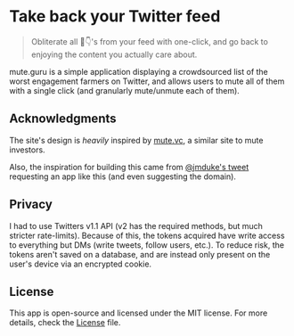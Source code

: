 # Take back your Twitter feed
> Obliterate all 🧵👇's from your feed with one-click, and go back to enjoying the content you actually care about.

mute.guru is a simple application displaying a crowdsourced list of the worst engagement farmers on Twitter, and allows users to mute all of them with a single click (and granularly mute/unmute each of them).

## Acknowledgments

The site's design is _heavily_ inspired by [mute.vc](https://mute.vc), a similar site to mute investors.

Also, the inspiration for building this came from [@jmduke's tweet](https://twitter.com/jmduke/status/1563910836355182592) requesting an app like this (and even suggesting the domain).

## Privacy

I had to use Twitters v1.1 API (v2 has the required methods, but much stricter rate-limits). Because of this, the tokens acquired have write access to everything but DMs (write tweets, follow users, etc.). To reduce risk, the tokens aren't saved on a database, and are instead only present on the user's device via an encrypted cookie.

## License

This app is open-source and licensed under the MIT license. For more details, check the [License](LICENSE) file.
